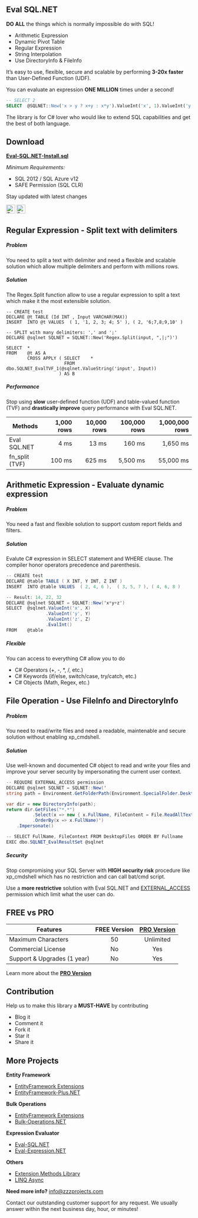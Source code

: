 ## Eval SQL.NET
**DO ALL** the things which is normally impossible do with SQL!
- Arithmetic Expression
- Dynamic Pivot Table
- Regular Expression
- String Interpolation
- Use DirectoryInfo & FileInfo

It’s easy to use, flexible, secure and scalable by performing **3-20x faster** than User-Defined Function (UDF).

You can evaluate an expression **ONE MILLION** times under a second!

```sql
-- SELECT 2
SELECT  @SQLNET::New('x > y ? x+y : x*y').ValueInt('x', 1).ValueInt('y', 2).EvalInt()
```

The library is for C# lover who would like to extend SQL capabilities and get the best of both language.

## Download
**[Eval-SQL.NET-Install.sql](https://github.com/zzzprojects/Eval-SQL.NET/releases)**

_Minimum Requirements:_
- SQL 2012 / SQL Azure v12
- SAFE Permission (SQL CLR)

Stay updated with latest changes

<a href="https://twitter.com/zzzprojects" target="_blank"><img src="http://www.zzzprojects.com/images/twitter_follow.png" alt="Twitter Follow" height="24" /></a>
<a href="https://www.facebook.com/zzzprojects/" target="_blank"><img src="http://www.zzzprojects.com/images/facebook_like.png" alt="Facebook Like" height="24" /></a>

## Regular Expression - Split text with delimiters

##### Problem
You need to split a text with delimiter and need a flexible and scalable solution which allow multiple delimiters and perform with millions rows.

##### Solution
The Regex.Split function allow to use a regular expression to split a text which make it the most extensible solution.

```
-- CREATE test
DECLARE @t TABLE (Id INT , Input VARCHAR(MAX))
INSERT  INTO @t VALUES  ( 1, '1, 2, 3; 4; 5' ), ( 2, '6;7,8;9,10' )

-- SPLIT with many delimiters: ',' and ';'
DECLARE @sqlnet SQLNET = SQLNET::New('Regex.Split(input, ",|;")')

SELECT  *
FROM    @t AS A
        CROSS APPLY ( SELECT    *
                      FROM      dbo.SQLNET_EvalTVF_1(@sqlnet.ValueString('input', Input))
                    ) AS B
```

##### Performance
Stop using **slow** user-defined function (UDF) and table-valued function (TVF) and **drastically improve** query performance with Eval SQL.NET.

| Methods | 1,000 rows | 10,000 rows | 100,000 rows | 1,000,000 rows |
| -------- | ---: | ---: | ---: | ---: |
|Eval SQL.NET | 4 ms | 13 ms | 160 ms | 1,650 ms |
|fn_split (TVF) | 100 ms | 625 ms | 5,500 ms | 55,000 ms |

## Arithmetic Expression - Evaluate dynamic expression

##### Problem
You need a fast and flexible solution to support custom report fields and filters.

##### Solution
Evalute C# expression in SELECT statement and WHERE clause. The compiler honor operators precedence and parenthesis.

```csharp
-- CREATE test
DECLARE @table TABLE ( X INT, Y INT, Z INT )
INSERT  INTO @table VALUES  ( 2, 4, 6 ),  ( 3, 5, 7 ), ( 4, 6, 8 )

-- Result: 14, 22, 32
DECLARE @sqlnet SQLNET = SQLNET::New('x*y+z')
SELECT  @sqlnet.ValueInt('x', X)
               .ValueInt('y', Y)
               .ValueInt('z', Z)
               .EvalInt()
FROM    @table
```

##### Flexible
You can access to everything C# allow you to do
- C# Operators (+, -, *, /, etc.)
- C# Keywords (if/else, switch/case, try/catch, etc.)
- C# Objects (Math, Regex, etc.)

## File Operation - Use FileInfo and DirectoryInfo
##### Problem
You need to read/write files and need a readable, maintenable and secure solution without enabling xp_cmdshell.

##### Solution
Use well-known and documented C# object to read and write your files and improve your server security by impersonating the current user context.

```csharp
-- REQUIRE EXTERNAL_ACCESS permission
DECLARE @sqlnet SQLNET = SQLNET::New('
string path = Environment.GetFolderPath(Environment.SpecialFolder.Desktop);

var dir = new DirectoryInfo(path);
return dir.GetFiles("*.*")
          .Select(x => new { x.FullName, FileContent = File.ReadAllText(x.FullName) })
		  .OrderBy(x => x.FullName)')
    .Impersonate()

-- SELECT FullName, FileContext FROM DesktopFiles ORDER BY Fullname
EXEC dbo.SQLNET_EvalResultSet @sqlnet
```

##### Security
Stop compromising your SQL Server with **HIGH security risk** procedure like xp_cmdshell which has no restriction and can call bat/cmd script. 

Use a **more restrictive** solution with Eval SQL.NET and [EXTERNAL_ACCESS](https://msdn.microsoft.com/library/ms345101.aspx) permission which limit what the user can do.

## FREE vs PRO

Features | FREE Version | **[PRO Version](http://eval-sql.net/#pro)**
------------ | :-------------: | :-------------:
Maximum Characters | 50 | Unlimited
Commercial License | No | Yes
Support & Upgrades (1 year) | No | Yes

Learn more about the **[PRO Version](http://eval-sql.net/#pro)**

## Contribution

Help us to make this library a **MUST-HAVE** by contributing

 - Blog it
 - Comment it
 - Fork it
 - Star it
 - Share it

## More Projects

**Entity Framework**
- [EntityFramework Extensions](http://www.zzzprojects.com/products/dotnet-development/entity-framework-extensions/)
- [EntityFramework-Plus.NET](https://github.com/zzzprojects/EntityFramework-Plus)

**Bulk Operations**
- [EntityFramework Extensions](http://www.zzzprojects.com/products/dotnet-development/entity-framework-extensions/)
- [Bulk-Operations.NET](http://www.zzzprojects.com/products/dotnet-development/bulk-operations/)

**Expression Evaluator**
- [Eval-SQL.NET](https://github.com/zzzprojects/Eval-SQL.NET)
- [Eval-Expression.NET](https://github.com/zzzprojects/Eval-Expression.NET)

**Others**
- [Extension Methods Library](https://github.com/zzzprojects/Z.ExtensionMethods/)
- [LINQ Async](https://github.com/zzzprojects/Linq-AsyncExtensions)

**Need more info?** info@zzzprojects.com

Contact our outstanding customer support for any request. We usually answer within the next business day, hour, or minutes!
